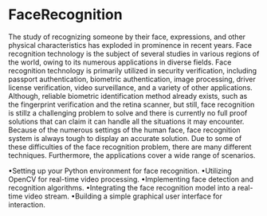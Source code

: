 # FaceRecognition
The study of recognizing someone by their face, expressions, and other
physical characteristics has exploded in prominence in recent years. Face
recognition technology is the subject of several studies in various
regions of the world, owing to its numerous applications in diverse
fields. Face recognition technology is primarily utilized in security
verification, including passport authentication, biometric authentication,
image processing, driver license verification, video surveillance, and a
variety of other applications. Although, reliable biometric identification
method already exists, such as the fingerprint verification and the retina
scanner, but still, face recognition is stillz a challenging problem to
solve and there is currently no full proof solutions that can claim it can
handle all the situations it may encounter. Because of the numerous
settings of the human face, face recognition system is always tough to
display an accurate solution. Due to some of these difficulties of the face
recognition problem, there are many different techniques. Furthermore,
the applications cover a wide range of scenarios.

•Setting up your Python environment for face recognition.
•Utilizing OpenCV for real-time video processing.
•Implementing face detection and recognition algorithms.
•Integrating the face recognition model into a real-time video stream.
•Building a simple graphical user interface for interaction.


